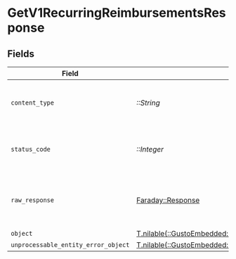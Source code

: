 # GetV1RecurringReimbursementsResponse


## Fields

| Field                                                                                                                                                   | Type                                                                                                                                                    | Required                                                                                                                                                | Description                                                                                                                                             |
| ------------------------------------------------------------------------------------------------------------------------------------------------------- | ------------------------------------------------------------------------------------------------------------------------------------------------------- | ------------------------------------------------------------------------------------------------------------------------------------------------------- | ------------------------------------------------------------------------------------------------------------------------------------------------------- |
| `content_type`                                                                                                                                          | *::String*                                                                                                                                              | :heavy_check_mark:                                                                                                                                      | HTTP response content type for this operation                                                                                                           |
| `status_code`                                                                                                                                           | *::Integer*                                                                                                                                             | :heavy_check_mark:                                                                                                                                      | HTTP response status code for this operation                                                                                                            |
| `raw_response`                                                                                                                                          | [Faraday::Response](https://www.rubydoc.info/gems/faraday/Faraday/Response)                                                                             | :heavy_check_mark:                                                                                                                                      | Raw HTTP response; suitable for custom response parsing                                                                                                 |
| `object`                                                                                                                                                | [T.nilable(::GustoEmbedded::Operations::GetV1RecurringReimbursementsResponseBody)](../../models/operations/getv1recurringreimbursementsresponsebody.md) | :heavy_minus_sign:                                                                                                                                      | successful                                                                                                                                              |
| `unprocessable_entity_error_object`                                                                                                                     | [T.nilable(::GustoEmbedded::Shared::UnprocessableEntityErrorObject)](../../models/shared/unprocessableentityerrorobject.md)                             | :heavy_minus_sign:                                                                                                                                      | not found                                                                                                                                               |